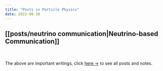 ```yaml
---
title: "Posts in Particle Physics"
date: 2022-08-30
---
```


## [[posts/neutrino communication|Neutrino-based Communication]]

<br></br>
The above are important writings, click <a href="/quartz/tags/particle-physics">here →</a> to see all posts and notes.
